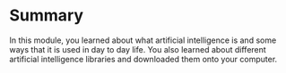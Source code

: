 # Summary

In this module, you learned about what artificial intelligence is and some ways that it is used in day to day life. You also learned about different artificial intelligence libraries and downloaded them onto your computer.
